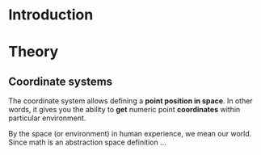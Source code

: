 # Introduction

# Theory
## Coordinate systems
The coordinate system allows defining a **point position in space**. In other words, it gives you the ability to **get** numeric point **coordinates** within particular environment. 

By the space (or environment) in human experience, we mean our world. Since math is an abstraction space definition ...

